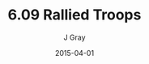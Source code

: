 ---
title: '6.09 Rallied Troops'
alt: 'Mysteries of the Arcana'
date: '2015-04-01'
author: 'J Gray'
artist: 'Keira'
chapter: '6 Void in the Road'
filler: false
---
